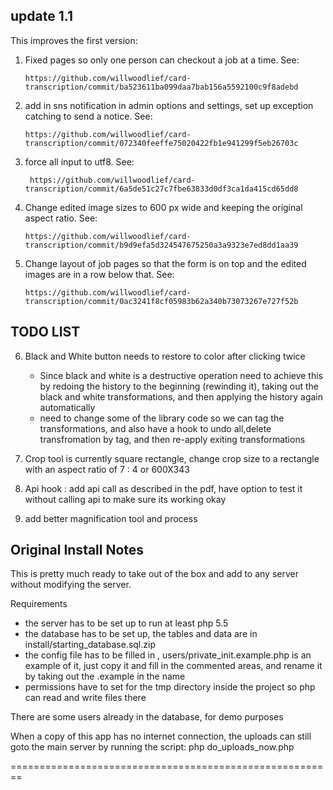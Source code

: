 update 1.1
------

This improves the first version:
  
  
1) Fixed pages so only one person can checkout a job at a time. See:

       https://github.com/willwoodlief/card-transcription/commit/ba523611ba099daa7bab156a5592100c9f8adebd

2) add in sns notification in admin options and settings, set up exception catching to send a notice. See:
  
       https://github.com/willwoodlief/card-transcription/commit/072340feeffe75020422fb1e941299f5eb26703c

3) force all input to utf8. See:
        
        https://github.com/willwoodlief/card-transcription/commit/6a5de51c27c7fbe63833d0df3ca1da415cd65dd8


4) Change edited image sizes to 600 px wide and keeping the original aspect ratio. See:
  
       https://github.com/willwoodlief/card-transcription/commit/b9d9efa5d324547675250a3a9323e7ed8dd1aa39

5) Change layout of job pages so that the form is on top and the edited images are in a row below that. See:
  
       https://github.com/willwoodlief/card-transcription/commit/0ac3241f8cf05983b62a340b73073267e727f52b


  TODO LIST
  ---------------

6) Black and White button needs to restore to color after clicking twice
   * Since black and white is a destructive operation need to achieve this by redoing the history to the beginning (rewinding it), taking out the black and white transformations, and then applying the history again automatically
   * need to change some of the library code so we can tag the transformations, and also have a hook to undo all,delete transfromation by tag, and then re-apply exiting transformations

7) Crop tool is currently square rectangle, change crop size to a rectangle with an aspect ratio of 7 : 4 or 600X343

8) Api hook : add api call as described in the pdf, have option to test it without calling api to make sure its working okay

9) add better magnification tool and process




  Original Install Notes
  -------------------------
  
  This is pretty much ready to take out of the box and add to any server without modifying the server.
  
  Requirements
  * the server has to be set up to run at least php 5.5
  * the database has to be set up, the tables and data are in install/starting_database.sql.zip
  * the config file has to be filled in , users/private_init.example.php is an example of it, just copy it
     and fill in the commented areas, and rename it by taking out the .example in the name
  * permissions have to set for the tmp directory inside the project so php can read and write files there
  
  There are some users already in the database, for demo purposes
  
  When a copy of this app has no internet connection, the uploads can still goto the main server by running the script:
  php do_uploads_now.php
  
  ========================================================

